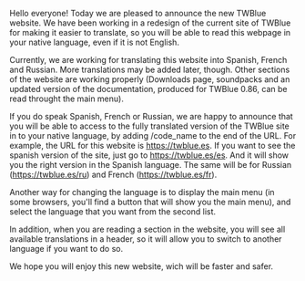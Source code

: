 <!-- 
.. title: Welcome to the New TWBlue website
.. slug: 1
.. date: 2016-10-03 09:20:57 UTC-05:00
.. tags: 
.. category: 
.. link: 
.. description: 
.. type: text
-->

Hello everyone! Today we are pleased to announce the new TWBlue website. We have been working in a redesign of the current site of TWBlue for making it easier to translate, so you will be able to read this webpage in your native language, even if it is not English.

Currently, we are working for translating this website into Spanish, French and Russian. More translations may be added later, though. Other sections of the website are working properly (Downloads page, soundpacks and an updated version of the documentation, produced for TWBlue 0.86, can be read throught the main menu).

If you do speak Spanish, French or Russian, we are happy to announce that you will be able to access to the fully translated version of the TWBlue site in to your native language, by adding /code_name to the end of the URL. For example, the URL for this website is https://twblue.es. If you want to see the spanish version of the site, just go to https://twblue.es/es. And it will show you the right version in the Spanish language. The same will be for Russian (https://twblue.es/ru) and French (https://twblue.es/fr).

Another way for changing the language is to display the main menu (in some browsers, you'll find a button that will show you the main menu), and select the language that you want from the second list.

In addition, when you are reading a section in the website, you will see all available translations in a header, so it will allow you to switch to another language if you want to do so.

We hope you will enjoy this new website, wich will be faster and safer.